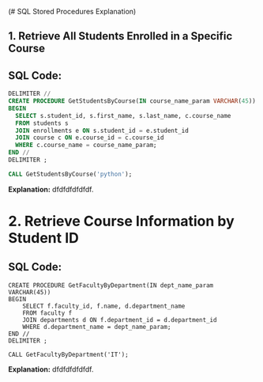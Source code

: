 (# SQL Stored Procedures Explanation)

## 1. Retrieve All Students Enrolled in a Specific Course

## SQL Code:
```sql
DELIMITER //
CREATE PROCEDURE GetStudentsByCourse(IN course_name_param VARCHAR(45))
BEGIN
  SELECT s.student_id, s.first_name, s.last_name, c.course_name
  FROM students s
  JOIN enrollments e ON s.student_id = e.student_id
  JOIN course c ON e.course_id = c.course_id
  WHERE c.course_name = course_name_param;
END //
DELIMITER ;

CALL GetStudentsByCourse('python');
```

**Explanation:** dfdfdfdfdfdf.

# 2. Retrieve Course Information by Student ID

## SQL Code:
```DELIMITER //
CREATE PROCEDURE GetFacultyByDepartment(IN dept_name_param VARCHAR(45))
BEGIN
    SELECT f.faculty_id, f.name, d.department_name
    FROM faculty f
    JOIN departments d ON f.department_id = d.department_id
    WHERE d.department_name = dept_name_param;
END //
DELIMITER ;

CALL GetFacultyByDepartment('IT');
```

**Explanation:** dfdfdfdfdfdf.


